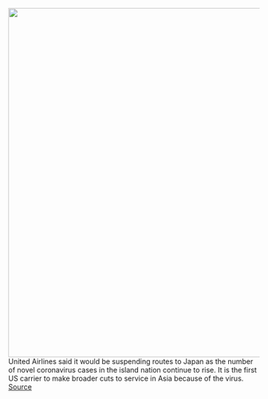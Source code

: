 <img src='https://cdn.vox-cdn.com/thumbor/uY36zVDlpSJ9LNK1BKLqcsC_9sE=/0x0:3000x1999/1200x800/filters:focal(1260x760:1740x1240)/cdn.vox-cdn.com/uploads/chorus_image/image/66399185/1203849595.jpg.0.jpg' width='700px' /><br/>
United Airlines said it would be suspending routes to Japan as the number of novel coronavirus cases in the island nation continue to rise. It is the first US carrier to make broader cuts to service in Asia because of the virus.
<a href='https://www.theverge.com/2020/2/28/21157604/united-airlines-japan-route-suspended-coronavirus-waiver-asia'> Source <a/>